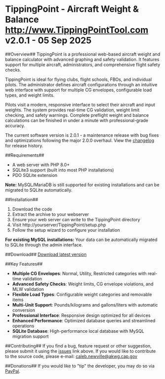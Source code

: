 TippingPoint - Aircraft Weight & Balance
http://www.TippingPointTool.com
v2.0.1 - 05 Sep 2025
========================================

##Overview##
TippingPoint is a professional web-based aircraft weight and balance calculator with advanced graphing and safety validation. It features support for multiple aircraft, administrators, and comprehensive flight safety checks.

TippingPoint is ideal for flying clubs, flight schools, FBOs, and individual pilots. The administrator defines aircraft configurations through an intuitive web interface with support for multiple CG envelopes, configurable load types, and weight limits.

Pilots visit a modern, responsive interface to select their aircraft and input weights. The system provides real-time CG validation, weight limit checking, and safety warnings. Complete preflight weight and balance calculations can be finished in under a minute with professional-grade accuracy.

The current software version is 2.0.1 - a maintenance release with bug fixes and optimizations following the major 2.0.0 overhaul. View the [changelog](https://github.com/CAP-CalebNewville/tipping-point/blob/main/changelog.txt) for release history.

##Requirements##
* A web server with PHP 8.0+
* SQLite3 support (built into most PHP installations)
* PDO SQLite extension

**Note:** MySQL/MariaDB is still supported for existing installations and can be migrated to SQLite automatically.

##Installation##
1. Download the code
2. Extract the archive to your webserver
3. Ensure your web server can write to the TippingPoint directory
4. Visit http://yourserver/TippingPoint/setup.php
5. Follow the setup wizard to configure your installation

**For existing MySQL installations:** Your data can be automatically migrated to SQLite through the admin interface.

##Download##
[Download latest version](https://github.com/CAP-CalebNewville/tipping-point/releases)

##Key Features##
* **Multiple CG Envelopes**: Normal, Utility, Restricted categories with real-time validation
* **Advanced Safety Checks**: Weight limits, CG envelope violations, and MLW validation
* **Flexible Load Types**: Configurable weight categories and removable items
* **Multi-Unit Support**: Pounds/kilograms and gallons/liters with automatic conversion
* **Professional Interface**: Responsive design optimized for all devices
* **Enhanced Performance**: Optimized database queries and streamlined operations
* **SQLite Database**: High-performance local database with MySQL migration support

##Contributing##
If you find a bug, feature request or other suggestion, please submit it using the [issues](https://github.com/CAP-CalebNewville/tipping-point/issues) link above.
If you would like to contribute to the source code, please e-mail: <caleb.newville@akwg.cap.gov>

##Donations##
If you would like to "tip" the developer, you may do so via [PayPal](https://www.paypal.com/cgi-bin/webscr?cmd=_s-xclick&hosted_button_id=34CMYSQG2R49Y).

